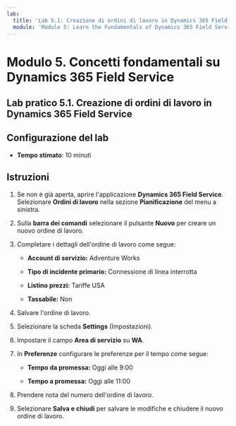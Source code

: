 ```yaml
---
lab:
  title: 'Lab 5.1: Creazione di ordini di lavoro in Dynamics 365 Field Service'
  module: 'Module 5: Learn the Fundamentals of Dynamics 365 Field Service'
---
```


<a name="module-5-learn-the-fundamentals-of-dynamics-365-field-service"></a>Modulo 5. Concetti fondamentali su Dynamics 365 Field Service
========================

## <a name="practice-lab-51---creating-work-orders-in-dynamics-365-field-service"></a>Lab pratico 5.1. Creazione di ordini di lavoro in Dynamics 365 Field Service

## <a name="lab-setup"></a>Configurazione del lab

  - **Tempo stimato**: 10 minuti

## <a name="instructions"></a>Istruzioni

1. Se non è già aperta, aprire l'applicazione **Dynamics 365 Field Service**. Selezionare **Ordini di lavoro** nella sezione **Pianificazione** del menu a sinistra.

2. Sulla **barra dei comandi** selezionare il pulsante **Nuovo** per creare un nuovo ordine di lavoro.

3. Completare i dettagli dell'ordine di lavoro come segue:

    - **Account di servizio:** Adventure Works

    - **Tipo di incidente primario:** Connessione di linea interrotta

    - **Listino prezzi:** Tariffe USA

    - **Tassabile:** Non

4. Salvare l'ordine di lavoro.

4. Selezionare la scheda **Settings** (Impostazioni).

5. Impostare il campo **Area di servizio** su **WA**. 

6. In **Preferenze** configurare le preferenze per il tempo come segue:

    - **Tempo da promessa:** Oggi alle 9:00

    - **Tempo a promessa:** Oggi alle 11:00

7. Prendere nota del numero dell'ordine di lavoro. 

8. Selezionare **Salva e chiudi** per salvare le modifiche e chiudere il nuovo ordine di lavoro.
